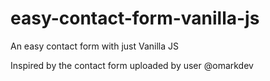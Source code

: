 # easy-contact-form-vanilla-js
An easy contact form with just Vanilla JS

Inspired by the contact form uploaded by user @omarkdev

